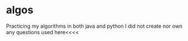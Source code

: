 # algos

Practicing my algorithms in both java and python
I did not create nor own any questions used here<<<<
